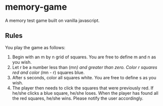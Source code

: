 # memory-game

A memory test game built on vanilla javascript.

## Rules

You play the game as follows:

1. Begin with an m by n grid of squares. You are free to define m and n as you wish.
2. Let r be a number less than (m*n) and greater than zero. Color r squares red and color (m*n - r) squares blue.
3. After s seconds, color all squares white. You are free to define s as you wish.
4. The player then needs to click the squares that were previously red. If he/she clicks a blue square, he/she loses. When the player has found all the red squares, he/she wins. Please notify the user accordingly.